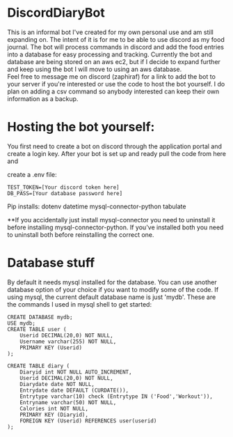 # DiscordDiaryBot

This is an informal bot I've created for my own personal use and am still expanding on. The intent of it is for me to be able to use discord as my food journal. The bot will process commands in discord and add the food entries into a database for easy processing and tracking. Currently the bot and database are being stored on an aws ec2, but if I decide to expand further and keep using the bot I will move to using an aws database.  
Feel free to message me on discord (zaphiraf) for a link to add the bot to your server if you're interested or use the code to host the bot yourself. I do plan on adding a csv command so anybody interested can keep their own information as a backup. 

# Hosting the bot yourself:

You first need to create a bot on discord through the application portal and create a login key. After your bot is set up and ready pull the code from here and

create a .env file:
```
TEST_TOKEN=[Your discord token here]
DB_PASS=[Your database password here]
```

Pip installs:
dotenv
datetime
mysql-connector-python
tabulate

**If you accidentally just install mysql-connector you need to uninstall it before installing mysql-connector-python. If you've installed both you need to uninstall both before reinstalling the correct one. 

# Database stuff
By default it needs mysql installed for the database. You can use another database option of your choice if you want to modify some of the code. If using mysql, the current default database name is just 'mydb'. These are the commands I used in mysql shell to get started:

```
CREATE DATABASE mydb;
USE mydb;
CREATE TABLE user (
    Userid DECIMAL(20,0) NOT NULL,
    Username varchar(255) NOT NULL,
    PRIMARY KEY (Userid)
);

CREATE TABLE diary (
    Diaryid int NOT NULL AUTO_INCREMENT,
    Userid DECIMAL(20,0) NOT NULL,
    Diarydate date NOT NULL,
    Entrydate date DEFAULT (CURDATE()),
    Entrytype varchar(10) check (Entrytype IN ('Food','Workout')),
    Entryname varchar(50) NOT NULL,
    Calories int NOT NULL,
    PRIMARY KEY (Diaryid),
    FOREIGN KEY (Userid) REFERENCES user(userid)
);
```
